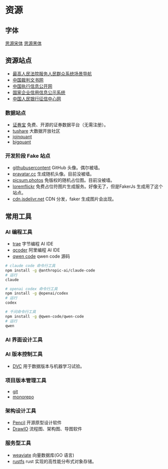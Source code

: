 # 资源

## 字体

[思源宋体](https://github.com/adobe-fonts/source-han-serif)
[思源黑体](https://github.com/adobe-fonts/source-han-sans)

## 资源站点

- [最高人民法院服务人民群众系统场景导航](https://cjdh.court.gov.cn/index.html)
- [中国裁判文书网](https://wenshu.court.gov.cn/)
- [中国执行信息公开网](https://cjdh.court.gov.cn/performInformation.html)
- [国家企业信用信息公示系统]()
- [中国人民银行征信中心网]()

### 数据站点

- [证券宝](https://www.baostock.com) 免费、开源的证券数据平台（无需注册）。
- [tushare](https://www.tushare.pro) 大数据开放社区
- [joinquant](https://www.joinquant.com)
- [bigquant](https://www.bigquant.com)

### 开发阶段 Fake 站点

- [githubusercontent](https://avatars.githubusercontent.com/u/27744505) GitHub 头像。偶尔被墙。
- [pravatar.cc](https://i.pravatar.cc/300) 生成随机头像。目前没被墙。
- [picsum.photos](https://picsum.photos/seed/oRV0aovmT/3950/597) 免版权的随机占位图。目前没被墙。
- [loremflickr](https://loremflickr.com/3084/1275?lock=4950428607615840) 免费占位符图片生成服务。好像无了，但是FakerJs 生成用了这个站点。
- [cdn.jsdelivr.net](https://cdn.jsdelivr.net) CDN 分发，faker 生成图片会出现。

## 常用工具

### AI 编程工具

- [trae](https://www.trae.ai) 字节编程 AI IDE
- [qcoder](https://qoder.com) 阿里编程 AI IDE
- [qwen code](https://github.com/QwenLM/qwen-code) qwen code 源码

```bash
# claude code 命令行工具
npm install -g @anthropic-ai/claude-code
# 运行
claude

# openai codex 命令行工具
npm install -g @openai/codex
# 运行
codex

# 千问命令行工具
npm install -g @qwen-code/qwen-code
# 运行
qwen
```

### AI 界面设计工具

### AI 版本控制工具

- [DVC](https://github.com/iterative/dvc) 用于数据版本与机器学习试验。

### 项目版本管理工具

- [git]()
- [monorepo]()

### 架构设计工具

- [Pencil](https://github.com/evolus/pencil) 开源原型设计软件
- [DrawIO](https://github.com/jgraph/drawio-desktop) 流程图、架构图、导图软件

### 服务型工具

- [weaviate](https://github.com/weaviate/weaviate) 向量数据库(GO 语言)
- [rustfs](https://github.com/rustfs/rustfs) rust 实现的高性能分布式对象存储。
